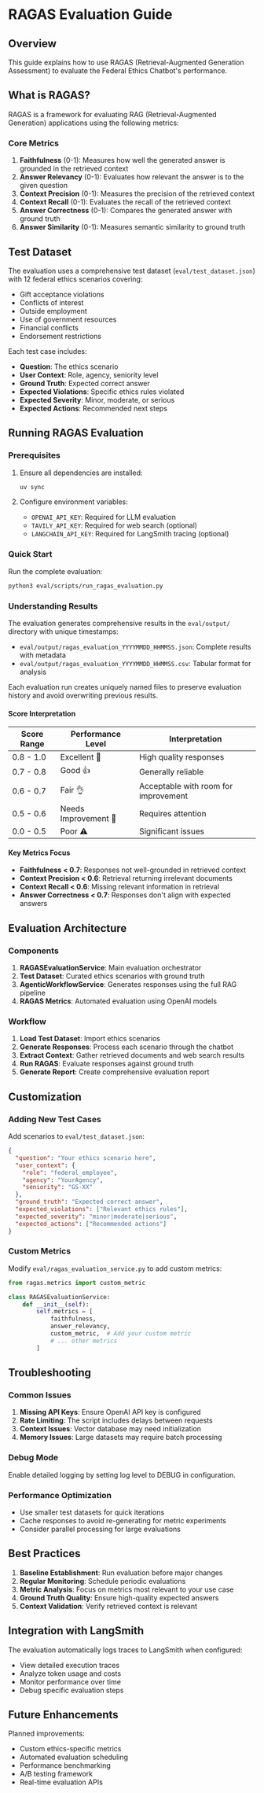 # RAGAS Evaluation Guide

## Overview

This guide explains how to use RAGAS (Retrieval-Augmented Generation Assessment) to evaluate the Federal Ethics Chatbot's performance.

## What is RAGAS?

RAGAS is a framework for evaluating RAG (Retrieval-Augmented Generation) applications using the following metrics:

### Core Metrics

1. **Faithfulness** (0-1): Measures how well the generated answer is grounded in the retrieved context
2. **Answer Relevancy** (0-1): Evaluates how relevant the answer is to the given question
3. **Context Precision** (0-1): Measures the precision of the retrieved context
4. **Context Recall** (0-1): Evaluates the recall of the retrieved context
5. **Answer Correctness** (0-1): Compares the generated answer with ground truth
6. **Answer Similarity** (0-1): Measures semantic similarity to ground truth

## Test Dataset

The evaluation uses a comprehensive test dataset (`eval/test_dataset.json`) with 12 federal ethics scenarios covering:

- Gift acceptance violations
- Conflicts of interest
- Outside employment
- Use of government resources
- Financial conflicts
- Endorsement restrictions

Each test case includes:
- **Question**: The ethics scenario
- **User Context**: Role, agency, seniority level
- **Ground Truth**: Expected correct answer
- **Expected Violations**: Specific ethics rules violated
- **Expected Severity**: Minor, moderate, or serious
- **Expected Actions**: Recommended next steps

## Running RAGAS Evaluation

### Prerequisites

1. Ensure all dependencies are installed:
   ```bash
   uv sync
   ```

2. Configure environment variables:
   - `OPENAI_API_KEY`: Required for LLM evaluation
   - `TAVILY_API_KEY`: Required for web search (optional)
   - `LANGCHAIN_API_KEY`: Required for LangSmith tracing (optional)

### Quick Start

Run the complete evaluation:

```bash
python3 eval/scripts/run_ragas_evaluation.py
```

### Understanding Results

The evaluation generates comprehensive results in the `eval/output/` directory with unique timestamps:
- `eval/output/ragas_evaluation_YYYYMMDD_HHMMSS.json`: Complete results with metadata
- `eval/output/ragas_evaluation_YYYYMMDD_HHMMSS.csv`: Tabular format for analysis

Each evaluation run creates uniquely named files to preserve evaluation history and avoid overwriting previous results.

#### Score Interpretation

| Score Range | Performance Level | Interpretation |
|-------------|------------------|----------------|
| 0.8 - 1.0   | Excellent 🌟     | High quality responses |
| 0.7 - 0.8   | Good 👍          | Generally reliable |
| 0.6 - 0.7   | Fair 👌          | Acceptable with room for improvement |
| 0.5 - 0.6   | Needs Improvement 🔧 | Requires attention |
| 0.0 - 0.5   | Poor ⚠️          | Significant issues |

#### Key Metrics Focus

- **Faithfulness < 0.7**: Responses not well-grounded in retrieved context
- **Context Precision < 0.6**: Retrieval returning irrelevant documents
- **Context Recall < 0.6**: Missing relevant information in retrieval
- **Answer Correctness < 0.7**: Responses don't align with expected answers

## Evaluation Architecture

### Components

1. **RAGASEvaluationService**: Main evaluation orchestrator
2. **Test Dataset**: Curated ethics scenarios with ground truth
3. **AgenticWorkflowService**: Generates responses using the full RAG pipeline
4. **RAGAS Metrics**: Automated evaluation using OpenAI models

### Workflow

1. **Load Test Dataset**: Import ethics scenarios
2. **Generate Responses**: Process each scenario through the chatbot
3. **Extract Context**: Gather retrieved documents and web search results
4. **Run RAGAS**: Evaluate responses against ground truth
5. **Generate Report**: Create comprehensive evaluation report

## Customization

### Adding New Test Cases

Add scenarios to `eval/test_dataset.json`:

```json
{
  "question": "Your ethics scenario here",
  "user_context": {
    "role": "federal_employee",
    "agency": "YourAgency",
    "seniority": "GS-XX"
  },
  "ground_truth": "Expected correct answer",
  "expected_violations": ["Relevant ethics rules"],
  "expected_severity": "minor|moderate|serious",
  "expected_actions": ["Recommended actions"]
}
```

### Custom Metrics

Modify `eval/ragas_evaluation_service.py` to add custom metrics:

```python
from ragas.metrics import custom_metric

class RAGASEvaluationService:
    def __init__(self):
        self.metrics = [
            faithfulness,
            answer_relevancy,
            custom_metric,  # Add your custom metric
            # ... other metrics
        ]
```

## Troubleshooting

### Common Issues

1. **Missing API Keys**: Ensure OpenAI API key is configured
2. **Rate Limiting**: The script includes delays between requests
3. **Context Issues**: Vector database may need initialization
4. **Memory Issues**: Large datasets may require batch processing

### Debug Mode

Enable detailed logging by setting log level to DEBUG in configuration.

### Performance Optimization

- Use smaller test datasets for quick iterations
- Cache responses to avoid re-generating for metric experiments
- Consider parallel processing for large evaluations

## Best Practices

1. **Baseline Establishment**: Run evaluation before major changes
2. **Regular Monitoring**: Schedule periodic evaluations
3. **Metric Analysis**: Focus on metrics most relevant to your use case
4. **Ground Truth Quality**: Ensure high-quality expected answers
5. **Context Validation**: Verify retrieved context is relevant

## Integration with LangSmith

The evaluation automatically logs traces to LangSmith when configured:
- View detailed execution traces
- Analyze token usage and costs
- Monitor performance over time
- Debug specific evaluation steps

## Future Enhancements

Planned improvements:
- Custom ethics-specific metrics
- Automated evaluation scheduling
- Performance benchmarking
- A/B testing framework
- Real-time evaluation APIs